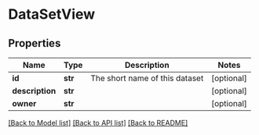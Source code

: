 # DataSetView

## Properties
Name | Type | Description | Notes
------------ | ------------- | ------------- | -------------
**id** | **str** | The short name of this dataset | [optional] 
**description** | **str** |  | [optional] 
**owner** | **str** |  | [optional] 

[[Back to Model list]](../README.md#documentation-for-models) [[Back to API list]](../README.md#documentation-for-api-endpoints) [[Back to README]](../README.md)


